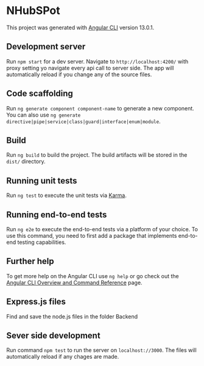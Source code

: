# NHubSPot

This project was generated with [Angular CLI](https://github.com/angular/angular-cli) version 13.0.1.

## Development server

Run `npm start` for a dev server. Navigate to `http://localhost:4200/` with proxy setting yo navigate every api call to server side. The app will automatically reload if you change any of the source files.

## Code scaffolding

Run `ng generate component component-name` to generate a new component. You can also use `ng generate directive|pipe|service|class|guard|interface|enum|module`.

## Build

Run `ng build` to build the project. The build artifacts will be stored in the `dist/` directory.

## Running unit tests

Run `ng test` to execute the unit tests via [Karma](https://karma-runner.github.io).

## Running end-to-end tests

Run `ng e2e` to execute the end-to-end tests via a platform of your choice. To use this command, you need to first add a package that implements end-to-end testing capabilities.

## Further help

To get more help on the Angular CLI use `ng help` or go check out the [Angular CLI Overview and Command Reference](https://angular.io/cli) page.


## Express.js files

Find and save the node.js files in the folder Backend

## Sever side development 

Run command `npm test` to run the server on `localhost://3000`. The files will automatically reload if any chages are made.

